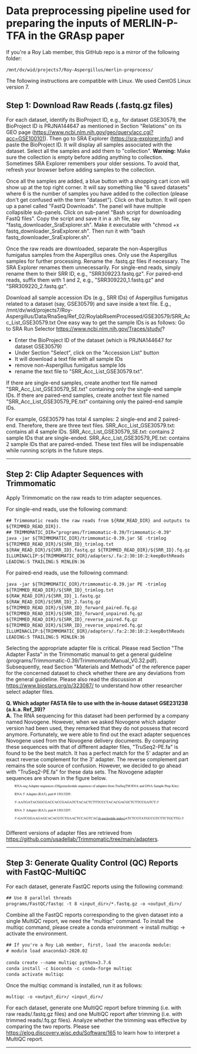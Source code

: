 # Data preprocessing pipeline used for preparing the inputs of MERLIN-P-TFA in the GRAsp paper 
If you're a Roy Lab member, this GitHub repo is a mirror of the following folder:
```
/mnt/dv/wid/projects7/Roy-Aspergillus/merlin-preprocess/
```
The following instructions are compatible with Linux. We used CentOS Linux version 7. 

## Step 1: Download Raw Reads (.fastq.gz files)
For each dataset, identify its BioProject ID, e.g., for dataset GSE30579, the BioProject ID is PRJNA144647 as mentioned in Section "Relations" on its GEO page (https://www.ncbi.nlm.nih.gov/geo/query/acc.cgi?acc=GSE100101). Then go to SRA Explorer (https://sra-explorer.info/) and paste the BioProject ID. It will display all samples associated with the dataset. Select all the samples and add them to "collection".
**Warning:** Make sure the collection is empty before adding anything to collection. Sometimes SRA Explorer remembers your older sessions. To avoid that, refresh your browser before adding samples to the collection.

Once all the samples are added, a blue button with a shopping cart icon will show up at the top right corner. It will say something like "6 saved datasets" where 6 is the number of samples you have added to the collection (please don't get confused with the term "dataset"). Click on that button. It will open up a panel called "FastQ Downloads". The panel will have multiple collapsible sub-panels. Click on sub-panel "Bash script for downloading FastQ files". Copy the script and save it in a .sh file, say "fastq_downloader_SraExplorer.sh". Make it executable with "chmod +x fastq_downloader_SraExplorer.sh". Then run it with "bash fastq_downloader_SraExplorer.sh".

Once the raw reads are downloaded, separate the non-Aspergillus fumigatus samples from the Aspergillus ones. Only use the Aspergillus samples for further processing. Rename the .fastq.gz files if necessary. The SRA Explorer renames them unnecessarily. For single-end reads, simply rename them to their SRR ID, e.g., "SRR309223.fastq.gz". For paired-end reads, suffix them with 1 and 2, e.g., "SRR309220_1.fastq.gz" and "SRR309220_2.fastq.gz".

Download all sample accession IDs (e.g., SRR IDs) of Aspergillus fumigatus related to a dataset (say, GSE30579) and save inside a text file.
E.g., /mnt/dv/wid/projects7/Roy-Aspergillus/Data/RnaSeq/Ref_02/RoylabRsemProcessed/GSE30579/SRR_Acc_List_GSE30579.txt
One easy way to get the sample IDs is as follows:
Go to SRA Run Selector https://www.ncbi.nlm.nih.gov/Traces/study/?
* Enter the BioProject ID of the dataset (which is PRJNA144647 for dataset GSE30579)
* Under Section "Select", click on the "Accession List" button
* It will download a text file with all sample IDs
* remove non-Aspergillus fumigatus sample Ids
* rename the text file to "SRR_Acc_List_GSE30579.txt".

If there are single-end samples, create another text file named "SRR_Acc_List_GSE30579_SE.txt" containing only the single-end sample IDs.
If there are paired-end samples, create another text file named "SRR_Acc_List_GSE30579_PE.txt" containing only the paired-end sample IDs.

For example, GSE30579 has total 4 samples: 2 single-end and 2 paired-end. Therefore, there are three text files.
SRR_Acc_List_GSE30579.txt: contains all 4 sample IDs.
SRR_Acc_List_GSE30579_SE.txt: contains 2 sample IDs that are single-ended.
SRR_Acc_List_GSE30579_PE.txt: contains 2 sample IDs that are paired-ended.
These text files will be indispensable while running scripts in the future steps.

---
## Step 2: Clip Adapter Sequences with Trimmomatic
Apply Trimmomatic on the raw reads to trim adapter sequences.

For single-end reads, use the following command:
```
## Trimmomatic reads the raw reads from ${RAW_READ_DIR} and outputs to ${TRIMMED_READ_DIR}).
## TRIMMOMATIC_DIR="programs/Trimmomatic-0.39/Trimmomatic-0.39"
java -jar ${TRIMMOMATIC_DIR}/trimmomatic-0.39.jar SE -trimlog ${TRIMMED_READ_DIR}/${SRR_ID}_trimlog.txt ${RAW_READ_DIR}/${SRR_ID}.fastq.gz ${TRIMMED_READ_DIR}/${SRR_ID}.fq.gz ILLUMINACLIP:${TRIMMOMATIC_DIR}/adapters/.fa:2:30:10:2:keepBothReads LEADING:5 TRAILING:5 MINLEN:36
```

For paired-end reads, use the following command:
```
java -jar ${TRIMMOMATIC_DIR}/trimmomatic-0.39.jar PE -trimlog ${TRIMMED_READ_DIR}/${SRR_ID}_trimlog.txt ${RAW_READ_DIR}/${SRR_ID}_1.fastq.gz ${RAW_READ_DIR}/${SRR_ID}_2.fastq.gz ${TRIMMED_READ_DIR}/${SRR_ID}_forward_paired.fq.gz ${TRIMMED_READ_DIR}/${SRR_ID}_forward_unpaired.fq.gz ${TRIMMED_READ_DIR}/${SRR_ID}_reverse_paired.fq.gz ${TRIMMED_READ_DIR}/${SRR_ID}_reverse_unpaired.fq.gz ILLUMINACLIP:${TRIMMOMATIC_DIR}/adapters/.fa:2:30:10:2:keepBothReads LEADING:5 TRAILING:5 MINLEN:36
```

Selecting the appropriate adapter file is critical. Please read Section "The Adapter Fasta" in the Trimmomatic manual to get a general guideline (programs/Trimmomatic-0.39/TrimmomaticManual_V0.32.pdf). Subsequently, read Section "Materials and Methods" of the reference paper for the concerned dataset to check whether there are any deviations from the general guideline. Please also read the discussion at https://www.biostars.org/p/323087/ to understand how other researcher select adapter files.

**Q. Which adapter FASTA file to use with the in-house dataset GSE231238 (a.k.a. Ref_39)?**  
**A.** The RNA sequencing for this dataset had been performed by a company named Novogene.
However, when we asked Novogene which adapter version had been used, they remarked that they do not possess that record anymore. Fortunately,
we were able to find out the exact adapter sequences Novogene used from the Novogene delivery documents. By comparing these sequences with
that of different adapter files, "TruSeq2-PE.fa" is found to be the best match. It has a perfect match for the 5' adapter and an exact reverse
complement for the 3' adapter. The reverse complement part remains the sole source of confusion. However, we decided to go ahead with
"TruSeq2-PE.fa" for these data sets.
The Novogene adapter sequences are shown in the figure below.
![Figure not found!](figures/210816_153257_novogene_adapter_seqences.png)

Different versions of adapter files are retrieved from https://github.com/usadellab/Trimmomatic/tree/main/adapters.

---
## Step 3: Generate Quality Control (QC) Reports with FastQC-MultiQC
For each dataset, generate FastQC reports using the following command:
```
## Use 8 parallel threads
programs/FastQC/fastqc -t 8 <input_dir>/*.fastq.gz -o <output_dir>/
```

Combine all the FastQC reports corresponding to the given dataset into a single MultiQC report, we need the "multiqc" command.
To install the multiqc command, please create a conda environment -> install multiqc -> activate the environment.
```
## If you're a Roy Lab member, first, load the anaconda module:
# module load anaconda3-2020.02

conda create --name multiqc python=3.7.6
conda install -c bioconda -c conda-forge multiqc
conda activate multiqc
```

Once the multiqc command is installed, run it as follows:
```
multiqc -o <output_dir>/ <input_dir>/
```

For each dataset, generate one MultiQC report before trimming (i.e. with raw reads/.fastq.gz files) and one MultiQC report after trimming (i.e. with trimmed reads/.fq.gz files). Analyze whether the trimming was effective by comparing the two reports. Please see https://elog.discovery.wisc.edu/Software/165 to learn how to interpret a MultiQC report.

---

